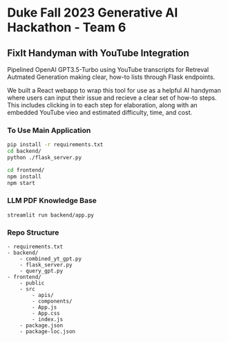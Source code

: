 #  Duke Fall 2023 Generative AI Hackathon - Team 6
## FixIt Handyman with YouTube Integration

Pipelined OpenAI GPT3.5-Turbo using YouTube transcripts for Retreval Autmated Generation making clear, how-to lists through Flask endpoints.

We built a React webapp to wrap this tool for use as a helpful AI handyman where users can input their issue and recieve a clear set of how-to steps. This includes clicking in to each step for elaboration, along with an embedded YouTube vieo and estimated difficulty, time, and cost.

### To Use Main Application
```bash 
pip install -r requirements.txt
cd backend/
python ./flask_server.py
```
```bash
cd frontend/
npm install
npm start
```

### LLM PDF Knowledge Base
```
streamlit run backend/app.py
```

### Repo Structure
```
- requirements.txt
- backend/
    - combined_yt_gpt.py
    - flask_server.py
    - query_gpt.py
- frontend/
    - public
    - src
        - apis/
        - components/
        - App.js
        - App.css
        - index.js
    - package.json
    - package-loc.json
```
